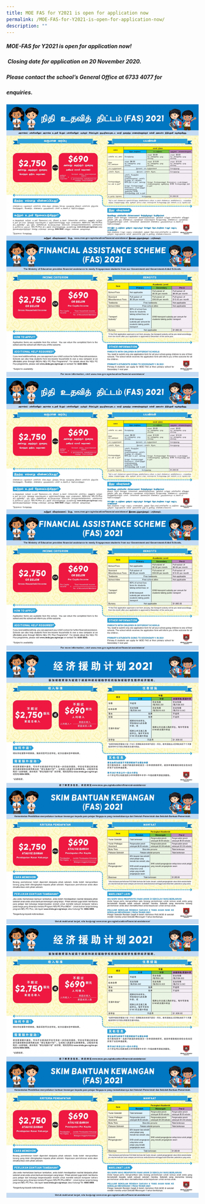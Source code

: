 ```yaml
---
title: MOE FAS for Y2021 is open for application now
permalink: /MOE-FAS-for-Y2021-is-open-for-application-now/
description: ""
---
```


##### MOE-FAS for Y2021 is open for application now!  
#####  Closing date for application on 20 November 2020.
##### Please contact the school’s General Office at 6733 4077 for
##### enquiries.


![](/images/Links/MOE%20FAS%20FOR%20Y2021%20IS%20OPEN%20NOW/Page1.jpg)
![](/images/Links/MOE%20FAS%20FOR%20Y2021%20IS%20OPEN%20NOW/page2.jpg)
![](/images/Links/MOE%20FAS%20FOR%20Y2021%20IS%20OPEN%20NOW/page3.jpg)
![](/images/Links/MOE%20FAS%20FOR%20Y2021%20IS%20OPEN%20NOW/page4.jpg)